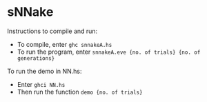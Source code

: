 # sNNake

Instructions to compile and run:

* To compile, enter `ghc snnakeA.hs`
* To run the program, enter `snnakeA.eve {no. of trials} {no. of generations}`

To run the demo in NN.hs:

* Enter `ghci NN.hs`
* Then run the function `demo {no. of trials}`